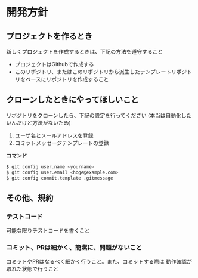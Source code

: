 # 開発方針

## プロジェクトを作るとき

新しくプロジェクトを作成するときは、下記の方法を遵守すること

* プロジェクトはGithubで作成する
* このリポジトリ、またはこのリポジトリから派生したテンプレートリポジトリをベースにリポジトリを作成すること

## クローンしたときにやってほしいこと

リポジトリをクローンしたら、下記の設定を行ってください (本当は自動化したいんだけど方法がないため)

1. ユーザ名とメールアドレスを登録
2. コミットメッセージテンプレートの登録

**コマンド**

```bash
$ git config user.name <yourname>
$ git config user.email <hoge@example.com>
$ git config commit.template .gitmessage
```

## その他、規約

### テストコード

可能な限りテストコードを書くこと

### コミット、PRは細かく、簡潔に、問題がないこと

コミットやPRはなるべく細かく行うこと。また、コミットする際は
動作確認が取れた状態で行うこと

